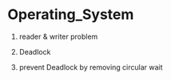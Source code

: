 # Operating_System

1. reader & writer problem

2. Deadlock

3. prevent Deadlock by removing circular wait

